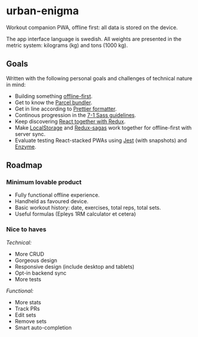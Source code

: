 # urban-enigma

Workout companion PWA, offline first: all data is stored on the
device.

The app interface language is swedish. All weights are presented in
the metric system: kilograms (kg) and tons (1000 kg).

## Goals

Written with the following personal goals and challenges of technical
nature in mind:

- Building something [offline-first][1].
- Get to know the [Parcel bundler][2].
- Get in line according to [Prettier formatter][3].
- Continous progression in the [7-1 Sass guidelines][4].
- Keep discovering [React together with Redux][5].
- Make [LocalStorage][6] and [Redux-sagas][7] work together for
  offline-first with server sync.
- Evaluate testing React-stacked PWAs using [Jest][8] (with snapshots)
  and [Enzyme][9].

## Roadmap

### Minimum lovable product

- Fully functional offline experience.
- Handheld as favoured device.
- Basic workout history: date, exercises, total reps,
  total sets.
- Useful formulas (Epleys 1RM calculator et cetera)

### Nice to haves

_Technical:_

- More CRUD
- Gorgeous design
- Responsive design (include desktop and tablets)
- Opt-in backend sync
- More tests

_Functional:_

- More stats
- Track PRs
- Edit sets
- Remove sets
- Smart auto-completion

[1]: http://offlinefirst.org/
[2]: https://parceljs.org/
[3]: https://prettier.io/
[4]: https://sass-guidelin.es/
[5]: https://redux.js.org/basics/usage-with-react
[6]: https://developer.mozilla.org/en-US/docs/Web/API/Window/localStorage
[7]: https://redux-saga.js.org/
[8]: https://jestjs.io
[9]: https://airbnb.io/enzyme/
